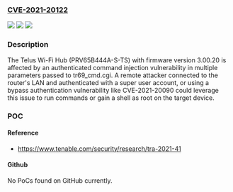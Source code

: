 ### [CVE-2021-20122](https://cve.mitre.org/cgi-bin/cvename.cgi?name=CVE-2021-20122)
![](https://img.shields.io/static/v1?label=Product&message=Telus%20Wi-Fi%20Hub%20(PRV65B444A-S-TS)&color=blue)
![](https://img.shields.io/static/v1?label=Version&message=3.00.20%20&color=brightgreen)
![](https://img.shields.io/static/v1?label=Vulnerability&message=Command%20Injection&color=brightgreen)

### Description

The Telus Wi-Fi Hub (PRV65B444A-S-TS) with firmware version 3.00.20 is affected by an authenticated command injection vulnerability in multiple parameters passed to tr69_cmd.cgi. A remote attacker connected to the router's LAN and authenticated with a super user account, or using a bypass authentication vulnerability like CVE-2021-20090 could leverage this issue to run commands or gain a shell as root on the target device.

### POC

#### Reference
- https://www.tenable.com/security/research/tra-2021-41

#### Github
No PoCs found on GitHub currently.

